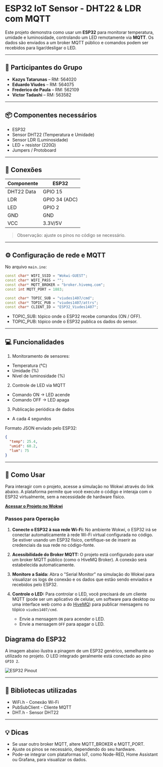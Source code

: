 # ESP32 IoT Sensor - DHT22 & LDR com MQTT

Este projeto demonstra como usar um **ESP32** para monitorar temperatura, umidade e luminosidade, controlando um LED remotamente via **MQTT**. Os dados são enviados a um broker MQTT público e comandos podem ser recebidos para ligar/desligar o LED.

---

## 👥 Participantes do Grupo

- **Kazys Tatarunas** – RM: 564020  
- **Eduardo Viudes** – RM: 564075  
- **Frederico de Paula** – RM: 562109 
- **Victor Tadashi** – RM: 563582  

---

## 📦 Componentes necessários

- ESP32
- Sensor DHT22 (Temperatura e Umidade)
- Sensor LDR (Luminosidade)
- LED + resistor (220Ω)
- Jumpers / Protoboard

---

## 🔌 Conexões

| Componente | ESP32 |
|------------|-------|
| DHT22 Data | GPIO 15 |
| LDR        | GPIO 34 (ADC) |
| LED        | GPIO 2  |
| GND        | GND    |
| VCC        | 3.3V/5V|

> Observação: ajuste os pinos no código se necessário.

---

## ⚙️ Configuração de rede e MQTT

No arquivo `main.ino`:

```cpp
const char* WIFI_SSID = "Wokwi-GUEST";
const char* WIFI_PASS = "";
const char* MQTT_BROKER = "broker.hivemq.com";
const int MQTT_PORT = 1883;

const char* TOPIC_SUB = "viudes1407/cmd";
const char* TOPIC_PUB = "viudes1407/attrs";
const char* CLIENT_ID = "ESP32_Viudes1407";
```
- TOPIC_SUB: tópico onde o ESP32 recebe comandos (ON / OFF).
- TOPIC_PUB: tópico onde o ESP32 publica os dados do sensor.

---

## 💻 Funcionalidades
1. Monitoramento de sensores:
- Temperatura (°C)
- Umidade (%)
- Nível de luminosidade (%)
2. Controle de LED via MQTT
- Comando ON → LED acende
- Comando OFF → LED apaga
3. Publicação periódica de dados
- A cada 4 segundos

Formato JSON enviado pelo ESP32:
```json
{
  "temp": 25.4,
  "umid": 60.2,
  "lum": 75
}
```

---

## 🚀 Como Usar

Para interagir com o projeto, acesse a simulação no Wokwi através do link abaixo. A plataforma permite que você execute o código e interaja com o ESP32 virtualmente, sem a necessidade de hardware físico.

[**Acessar o Projeto no Wokwi**](https://wokwi.com/projects/444915840852511745)

### Passos para Operação

1.  **Conecte o ESP32 à sua rede Wi-Fi:** No ambiente Wokwi, o ESP32 irá se conectar automaticamente à rede Wi-Fi virtual configurada no código. Se estiver usando um ESP32 físico, certifique-se de inserir as credenciais da sua rede no código-fonte.

2.  **Acessibilidade do Broker MQTT:** O projeto está configurado para usar um broker MQTT público (como o HiveMQ Broker). A conexão será estabelecida automaticamente.

3.  **Monitore a Saída:** Abra o "Serial Monitor" na simulação do Wokwi para visualizar os logs de conexão e os dados que estão sendo enviados e recebidos pelo ESP32.

4.  **Controle o LED:** Para controlar o LED, você precisará de um cliente MQTT (pode ser um aplicativo de celular, um software para desktop ou uma interface web como a do [HiveMQ](https://www.hivemq.com/demos/websocket-client/)) para publicar mensagens no tópico `viudes1407/cmd`.
    * Envie a mensagem `ON` para acender o LED.
    * Envie a mensagem `OFF` para apagar o LED.

## Diagrama do ESP32

A imagem abaixo ilustra a pinagem de um ESP32 genérico, semelhante ao utilizado no projeto. O LED integrado geralmente está conectado ao pino `GPIO 2`.

![ESP32 Pinout](https://i0.wp.com/randomnerdtutorials.com/wp-content/uploads/2018/08/esp32-dokit-v1-pinout-gpios.jpg?w=700&ssl=1)

---

## 📄 Bibliotecas utilizadas

- WiFi.h - Conexão Wi-Fi
- PubSubClient - Cliente MQTT
- DHT.h - Sensor DHT22

---

## 💡 Dicas
- Se usar outro broker MQTT, altere MQTT_BROKER e MQTT_PORT.
- Ajuste os pinos se necessário, dependendo do seu hardware.
- Pode-se integrar com plataformas IoT, como Node-RED, Home Assistant ou Grafana, para visualizar os dados.
